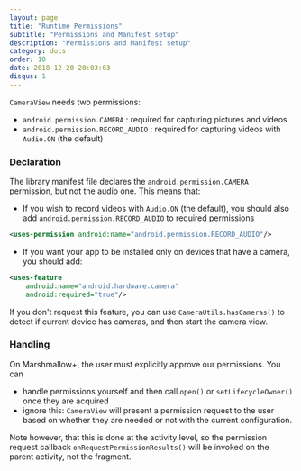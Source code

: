 ```yaml
---
layout: page
title: "Runtime Permissions"
subtitle: "Permissions and Manifest setup"
description: "Permissions and Manifest setup"
category: docs
order: 10
date: 2018-12-20 20:03:03
disqus: 1
---
```


`CameraView` needs two permissions:

- `android.permission.CAMERA` : required for capturing pictures and videos
- `android.permission.RECORD_AUDIO` : required for capturing videos with `Audio.ON` (the default)

### Declaration

The library manifest file declares the `android.permission.CAMERA` permission, but not the audio one.
This means that:

- If you wish to record videos with `Audio.ON` (the default), you should also add
  `android.permission.RECORD_AUDIO` to required permissions

```xml
<uses-permission android:name="android.permission.RECORD_AUDIO"/>
```

- If you want your app to be installed only on devices that have a camera, you should add:

```xml
<uses-feature
    android:name="android.hardware.camera"
    android:required="true"/>
```

If you don't request this feature, you can use `CameraUtils.hasCameras()` to detect if current
device has cameras, and then start the camera view.

### Handling

On Marshmallow+, the user must explicitly approve our permissions. You can

- handle permissions yourself and then call `open()` or `setLifecycleOwner()` once they are acquired
- ignore this: `CameraView` will present a permission request to the user based on
  whether they are needed or not with the current configuration.
  
Note however, that this is done at the activity level, so the permission request callback 
`onRequestPermissionResults()` will be invoked on the parent activity, not the fragment.